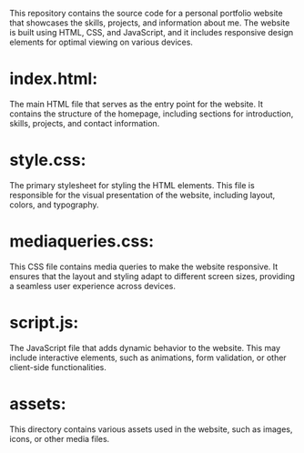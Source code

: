 This repository contains the source code for a personal portfolio website that showcases the skills, projects, and information about me. The website is built using HTML, CSS, and JavaScript, and it includes responsive design elements for optimal viewing on various devices.

# index.html: 
The main HTML file that serves as the entry point for the website. It contains the structure of the homepage, including sections for introduction, skills, projects, and contact information.

# style.css: 
The primary stylesheet for styling the HTML elements. This file is responsible for the visual presentation of the website, including layout, colors, and typography.

# mediaqueries.css: 
This CSS file contains media queries to make the website responsive. It ensures that the layout and styling adapt to different screen sizes, providing a seamless user experience across devices.

# script.js: 
The JavaScript file that adds dynamic behavior to the website. This may include interactive elements, such as animations, form validation, or other client-side functionalities.

# assets: 
This directory contains various assets used in the website, such as images, icons, or other media files.

